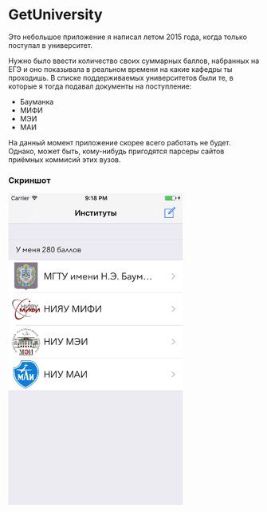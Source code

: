 # GetUniversity

Это небольшое приложение я написал летом 2015 года, когда только поступал в университет. 

Нужно было ввести количество своих суммарных баллов, набранных на ЕГЭ и оно показывала в реальном времени на какие кафедры ты проходишь. В списке поддерживаемых университетов были те, в которые я тогда подавал документы на поступление:
* Бауманка
* МИФИ
* МЭИ
* МАИ

На данный момент приложение скорее всего работать не будет. Однако, может быть, кому-нибудь пригодятся парсеры сайтов приёмных коммисий этих вузов.

### Скриншот
<p align="left">
  <img src="https://github.com/bestK1ngArthur/GetUniversity/blob/master/ScreenShot.png" width="350" alt="Screenshot"/>
</p>
